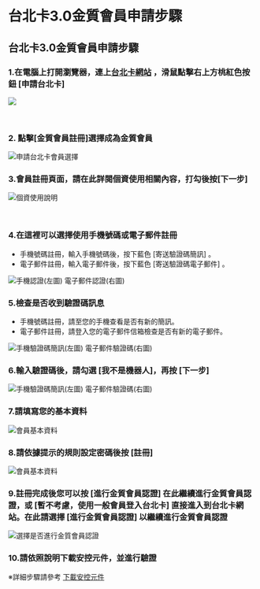 # 台北卡3.0金質會員申請步驟

## 台北卡3.0金質會員申請步驟 <a id="bei-ka-3-0-yi-ban-shen-bu"></a>

### 1.在電腦上打開瀏覽器，連上[台北卡網站](https://id.taipei/tpcd) ，滑鼠點擊右上方桃紅色按鈕 \[申請台北卡\] <a id="1-zai-shang-da-qi-shang-bei-ka-zhan-httpsidtaipeitpcd-hua-shu-tao-se-an-shen-bei-ka"></a>

![](https://blobscdn.gitbook.com/v0/b/gitbook-28427.appspot.com/o/assets%2F-LAqos0JTqq2LFNwXzku%2F-LAqovmMw_bcb_h54pqg%2F-LAqpzGz2lHmt5UNvBR0%2F2018-04-23_145107.png?alt=media&token=c1714621-c0b7-4b6f-8edc-e0fb432a685e)

​

### 2. 點擊\[金質會員註冊\]選擇成為金質會員 <a id="2-yi-ban-cheng-yi-ban"></a>

![&#x7533;&#x8ACB;&#x53F0;&#x5317;&#x5361;&#x6703;&#x54E1;&#x9078;&#x64C7;](../.gitbook/assets/hui-yuan-zhu-ce-jin-zhi-hui-yuan.png)



### 3.會員註冊頁面，請在此詳閱個資使用相關內容，打勾後按\[下一步\] <a id="3-yi-ban-mian-zai-ci-shi-yong-xiang-rong-da-gou-an-xia-yi-bu"></a>

![&#x500B;&#x8CC7;&#x4F7F;&#x7528;&#x8AAA;&#x660E;](../.gitbook/assets/ge-zi-tiao-kuan.png)

​

### 4.在這裡可以選擇使用手機號碼或電子郵件註冊 <a id="4-zai-ke-yi-yong-shou-huo-zi-jian-yi-shou-li-ru-shou-an-xia-se-ji-song"></a>

* 手機號碼註冊，輸入手機號碼後，按下藍色 \[寄送驗證碼簡訊\] 。
* 電子郵件註冊，輸入電子郵件後，按下藍色 \[寄送驗證碼電子郵件\] 。

![&#x624B;&#x6A5F;&#x8A8D;&#x8B49;\(&#x5DE6;&#x5716;\)                                     &#x96FB;&#x5B50;&#x90F5;&#x4EF6;&#x8A8D;&#x8B49;\(&#x53F3;&#x5716;\)](../.gitbook/assets/yan-zheng-fang-shi%20%283%29.png)



### 5.檢查是否收到驗證碼訊息 <a id="5-cha-nin-de-shou-shi-fou-shou-dao-huo-shi-nin-zi-jian-de-deng-ru-nin-de-zi-jian-xin-xiang-cha-shi-fou-you-xin-de-zi-jian"></a>

* 手機號碼註冊，請至您的手機查看是否有新的簡訊。
* 電子郵件註冊，請登入您的電子郵件信箱檢查是否有新的電子郵件。

![&#x624B;&#x6A5F;&#x9A57;&#x8B49;&#x78BC;&#x7C21;&#x8A0A;\(&#x5DE6;&#x5716;\)                    &#x96FB;&#x5B50;&#x90F5;&#x4EF6;&#x9A57;&#x8B49;&#x78BC;\(&#x53F3;&#x5716;\)](../.gitbook/assets/ren-zheng-xun-xi%20%281%29.png)



### 6.輸入驗證碼後，請勾選 \[我不是機器人\]，再按 \[下一步\]  <a id="6-zai-bei-ka-zhan-shang-ru-shou-de-gou-wo-bu-shi-qi-ren-zai-an-hui-se-xia-yi-bu"></a>

![&#x624B;&#x6A5F;&#x9A57;&#x8B49;&#x78BC;&#x7C21;&#x8A0A;\(&#x5DE6;&#x5716;\)                    &#x96FB;&#x5B50;&#x90F5;&#x4EF6;&#x9A57;&#x8B49;&#x78BC;\(&#x53F3;&#x5716;\)](../.gitbook/assets/ren-zheng-ma.png)



### ​7.請填寫您的基本資料 <a id="7-tian-nin-de-ji-ben-liao-ru-guo-nin-ceng-lu-shi-min-zai-ci-an-yi-lu-shi-min-liao-ruo-nin-you-facebookgoogle-or-msn-de-ye-ke-yi-zai-ci-ru-liao-yi-xia-de-an-li-bu-lu-shi-min-huo-qi-ta-she-qun-ru-liao"></a>

![&#x6703;&#x54E1;&#x57FA;&#x672C;&#x8CC7;&#x6599;](../.gitbook/assets/hui-yuan-zhu-ce-ge-ren-zi-liao%20%281%29.png)



### 8.請依據提示的規則設定密碼後按 \[註冊\] <a id="8-yi-ti-shi-de-ding-mi-an"></a>

![&#x6703;&#x54E1;&#x57FA;&#x672C;&#x8CC7;&#x6599;](../.gitbook/assets/hui-yuan-zhu-ce-ge-ren-zi-liao-mi-ma.png)



### 9.註冊完成後您可以按 \[進行金質會員認證\] 在此繼續進行金質會員認證，或 \[暫不考慮，使用一般會員登入台北卡\] 直接進入到台北卡網站。在此請選擇 \[進行金質會員認證\] 以繼續進行金質會員認證 <a id="9-wan-cheng-nin-ke-yi-an-shi-zai-ci-hang-jin-huo-fou-zhi-jie-ru-dao-bei-ka-zhan"></a>

![&#x9078;&#x64C7;&#x662F;&#x5426;&#x9032;&#x884C;&#x91D1;&#x8CEA;&#x6703;&#x54E1;&#x8A8D;&#x8B49;](../.gitbook/assets/yi-ban-hui-yuan-sheng-ji-jin-zhi-hui-yuan%20%281%29.png)



### 10.請依照說明下載安控元件，並進行驗證

※詳細步驟請參考 [下載安控元件](https://tpcdservice.gitbook.io/tpcdcardqa/tai-bei-ka-3.0-jin-zhi-hui-yuan/yi-ban-sheng-jin#3-xia-zai-an-kong-yuan-jian)





